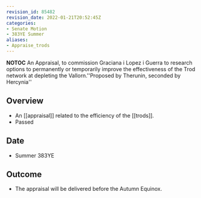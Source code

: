```yaml
---
revision_id: 85482
revision_date: 2022-01-21T20:52:45Z
categories:
- Senate Motion
- 383YE Summer
aliases:
- Appraise_trods
---
```



__NOTOC__
An Appraisal, to commission Graciana i Lopez i Guerra to research options to permanently or temporarily improve the effectiveness of the Trod network at depleting the Vallorn.''Proposed by Therunin, seconded by Hercynia''
## Overview
* An [[appraisal]] related to the efficiency of the [[trods]].
* Passed
## Date
* Summer 383YE
## Outcome
* The appraisal will be delivered before the Autumn Equinox.